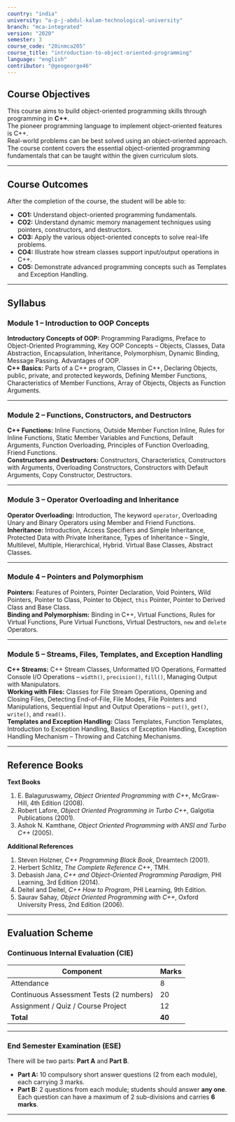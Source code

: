 ```yaml
---
country: "india"
university: "a-p-j-abdul-kalam-technological-university"
branch: "mca-integrated"
version: "2020"
semester: 3
course_code: "20inmca205"
course_title: "introduction-to-object-oriented-programming"
language: "english"
contributor: "@geogeorge46"
---
```


## Course Objectives
This course aims to build object-oriented programming skills through programming in **C++**.  
The pioneer programming language to implement object-oriented features is C++.  
Real-world problems can be best solved using an object-oriented approach.  
The course content covers the essential object-oriented programming fundamentals that can be taught within the given curriculum slots.

---

## Course Outcomes
After the completion of the course, the student will be able to:

- **CO1:** Understand object-oriented programming fundamentals.  
- **CO2:** Understand dynamic memory management techniques using pointers, constructors, and destructors.  
- **CO3:** Apply the various object-oriented concepts to solve real-life problems.  
- **CO4:** Illustrate how stream classes support input/output operations in C++.  
- **CO5:** Demonstrate advanced programming concepts such as Templates and Exception Handling.  

---

## Syllabus

### **Module 1 – Introduction to OOP Concepts**
**Introductory Concepts of OOP:** Programming Paradigms, Preface to Object-Oriented Programming, Key OOP Concepts – Objects, Classes, Data Abstraction, Encapsulation, Inheritance, Polymorphism, Dynamic Binding, Message Passing. Advantages of OOP.  
**C++ Basics:** Parts of a C++ program, Classes in C++, Declaring Objects, public, private, and protected keywords, Defining Member Functions, Characteristics of Member Functions, Array of Objects, Objects as Function Arguments.  

---

### **Module 2 – Functions, Constructors, and Destructors**
**C++ Functions:** Inline Functions, Outside Member Function Inline, Rules for Inline Functions, Static Member Variables and Functions, Default Arguments, Function Overloading, Principles of Function Overloading, Friend Functions.  
**Constructors and Destructors:** Constructors, Characteristics, Constructors with Arguments, Overloading Constructors, Constructors with Default Arguments, Copy Constructor, Destructors.  

---

### **Module 3 – Operator Overloading and Inheritance**
**Operator Overloading:** Introduction, The keyword `operator`, Overloading Unary and Binary Operators using Member and Friend Functions.  
**Inheritance:** Introduction, Access Specifiers and Simple Inheritance, Protected Data with Private Inheritance, Types of Inheritance – Single, Multilevel, Multiple, Hierarchical, Hybrid. Virtual Base Classes, Abstract Classes.  

---

### **Module 4 – Pointers and Polymorphism**
**Pointers:** Features of Pointers, Pointer Declaration, Void Pointers, Wild Pointers, Pointer to Class, Pointer to Object, `this` Pointer, Pointer to Derived Class and Base Class.  
**Binding and Polymorphism:** Binding in C++, Virtual Functions, Rules for Virtual Functions, Pure Virtual Functions, Virtual Destructors, `new` and `delete` Operators.  

---

### **Module 5 – Streams, Files, Templates, and Exception Handling**
**C++ Streams:** C++ Stream Classes, Unformatted I/O Operations, Formatted Console I/O Operations – `width()`, `precision()`, `fill()`, Managing Output with Manipulators.  
**Working with Files:** Classes for File Stream Operations, Opening and Closing Files, Detecting End-of-File, File Modes, File Pointers and Manipulations, Sequential Input and Output Operations – `put()`, `get()`, `write()`, and `read()`.  
**Templates and Exception Handling:** Class Templates, Function Templates, Introduction to Exception Handling, Basics of Exception Handling, Exception Handling Mechanism – Throwing and Catching Mechanisms.  

---

## Reference Books

**Text Books**
1. E. Balaguruswamy, *Object Oriented Programming with C++*, McGraw-Hill, 4th Edition (2008).  
2. Robert Lafore, *Object Oriented Programming in Turbo C++*, Galgotia Publications (2001).  
3. Ashok N. Kamthane, *Object Oriented Programming with ANSI and Turbo C++* (2005).  

**Additional References**
1. Steven Holzner, *C++ Programming Black Book*, Dreamtech (2001).  
2. Herbert Schlitz, *The Complete Reference C++*, TMH.  
3. Debasish Jana, *C++ and Object-Oriented Programming Paradigm*, PHI Learning, 3rd Edition (2014).  
4. Deitel and Deitel, *C++ How to Program*, PHI Learning, 9th Edition.  
5. Saurav Sahay, *Object Oriented Programming with C++*, Oxford University Press, 2nd Edition (2006).  

---

## Evaluation Scheme

### **Continuous Internal Evaluation (CIE)**
| Component | Marks |
|------------|-------|
| Attendance | 8 |
| Continuous Assessment Tests (2 numbers) | 20 |
| Assignment / Quiz / Course Project | 12 |
| **Total** | **40** |

---

### **End Semester Examination (ESE)**
There will be two parts: **Part A** and **Part B**.  

- **Part A:** 10 compulsory short answer questions (2 from each module), each carrying 3 marks.  
- **Part B:** 2 questions from each module; students should answer **any one**. Each question can have a maximum of 2 sub-divisions and carries **6 marks**.  

---
